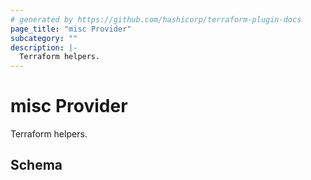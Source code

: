 ```yaml
---
# generated by https://github.com/hashicorp/terraform-plugin-docs
page_title: "misc Provider"
subcategory: ""
description: |-
  Terraform helpers.
---
```


# misc Provider

Terraform helpers.



<!-- schema generated by tfplugindocs -->
## Schema

